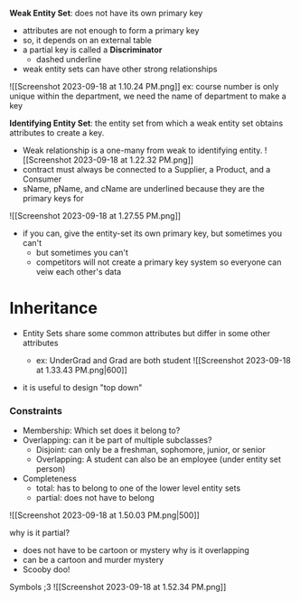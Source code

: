 **Weak Entity Set**: does not have its own primary key
- attributes are not enough to form a primary key
- so, it depends on an external table
- a partial key is called a **Discriminator** 
	- dashed underline
- weak entity sets can have other strong relationships

![[Screenshot 2023-09-18 at 1.10.24 PM.png]]
ex: course number is only unique within the department, we need the name of department to make a key

**Identifying Entity Set**: the entity set from which a weak entity set obtains attributes to create a key.
- Weak relationship is a one-many from weak to identifying entity.
![[Screenshot 2023-09-18 at 1.22.32 PM.png]]
- contract must always be connected to a Supplier, a Product, and a Consumer
- sName, pName, and cName are underlined because they are the primary keys for 

![[Screenshot 2023-09-18 at 1.27.55 PM.png]]

- if you can, give the entity-set its own primary key, but sometimes you can't
	- but sometimes you can't
	- competitors will not create a primary key system so everyone can veiw each other's data

# Inheritance
- Entity Sets share some common attributes but differ in some other attributes
	- ex: UnderGrad and Grad are both student
![[Screenshot 2023-09-18 at 1.33.43 PM.png|600]]

- it is useful to design "top down"

### Constraints
- Membership: Which set does it belong to?
- Overlapping: can it be part of multiple subclasses?
	- Disjoint: can only be a freshman, sophomore, junior, or senior
	- Overlapping: A student can also be an employee (under entity set person)
- Completeness
	- total: has to belong to one of the lower level entity sets
	- partial: does not have to belong
	
![[Screenshot 2023-09-18 at 1.50.03 PM.png|500]]

why is it partial?
- does not have to be cartoon or mystery
why is it overlapping
- can be a cartoon and murder mystery
- Scooby doo!


Symbols ;3
![[Screenshot 2023-09-18 at 1.52.34 PM.png]]